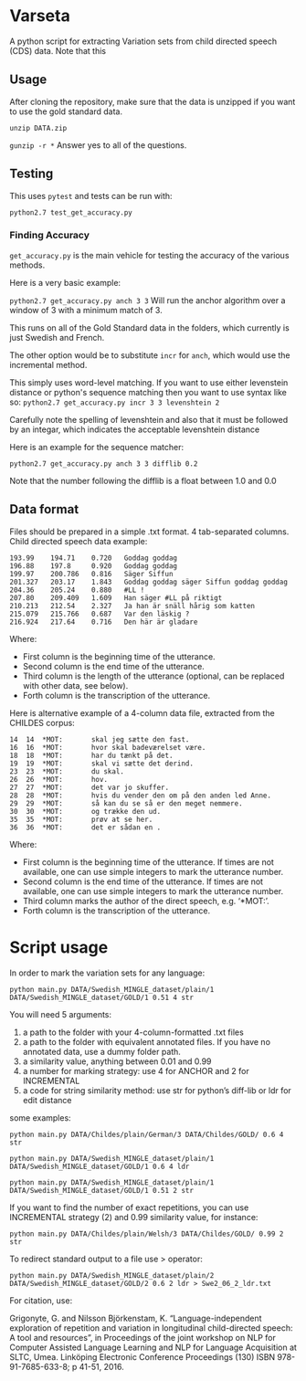# Varseta
A python script for extracting Variation sets from child directed speech (CDS) data. Note that this 

## Usage

After cloning the repository, make sure that the data is unzipped if you want to use the gold standard data.

`unzip DATA.zip`

`gunzip -r *` Answer yes to all of the questions.

## Testing

This uses `pytest` and tests can be run with:

`python2.7 test_get_accuracy.py`

### Finding Accuracy

`get_accuracy.py` is the main vehicle for testing the accuracy of the various methods.

Here is a very basic example:

`python2.7 get_accuracy.py anch 3 3` Will run the anchor algorithm over a window of 3 with a minimum match of 3.

This runs on all of the Gold Standard data in the folders, which currently is just Swedish and French.

The other option would be to substitute `incr` for `anch`, which would use the incremental method.

This simply uses word-level matching. If you want to use either levenstein distance or python's sequence matching then you want to use syntax like so:
`python2.7 get_accuracy.py incr 3 3 levenshtein 2`

Carefully note the spelling of levenshtein and also that it must be followed by an integar, which indicates the acceptable levenshtein distance

Here is an example for the sequence matcher:

`python2.7 get_accuracy.py anch 3 3 difflib 0.2`

Note that the number following the difflib is a float between 1.0 and 0.0


## Data format

Files should be prepared in a simple .txt format. 4 tab-separated columns. Child directed speech data example:
```
193.99	  194.71	0.720	Goddag goddag
196.88	  197.8		0.920	Goddag goddag
199.97    200.786   0.816   Säger Siffun
201.327	  203.17	1.843	Goddag goddag säger Siffun goddag goddag
204.36    205.24	0.880	#LL !
207.80    209.409	1.609	Han säger #LL på riktigt
210.213	  212.54    2.327	Ja han är snäll hårig som katten
215.079	  215.766	0.687	Var den läskig ?
216.924	  217.64    0.716	Den här är gladare
```

Where:
- First column is the beginning time of the utterance.
- Second column is  the end time of the utterance.
- Third column is the length of the utterance (optional, can be replaced with other data, see below).
- Forth column is the transcription of the utterance.

Here is alternative example of a 4-column data file, extracted from the CHILDES corpus:
```
14	14	*MOT:		skal jeg sætte den fast.
16	16	*MOT:		hvor skal badeværelset være.
18	18	*MOT:		har du tænkt på det.
19	19	*MOT:		skal vi sætte det derind.
23	23	*MOT:		du skal.
26	26	*MOT:		hov.
27	27	*MOT:		det var jo skuffer.
28	28	*MOT:		hvis du vender den om på den anden led Anne.
29	29	*MOT:		så kan du se så er den meget nemmere.
30	30	*MOT:		og trække den ud.
35	35	*MOT:		prøv at se her.
36	36	*MOT:		det er sådan en .
```
Where:
- First column is the beginning time of the utterance. If times are not available, one can use simple integers to mark the utterance number.
- Second column is  the end time of the utterance. If times are not available, one can use simple integers to mark the utterance number.
- Third column marks the author of the direct speech, e.g. ‘*MOT:’.
- Forth column is the transcription of the utterance.

# Script usage

In order to mark the variation sets for any language:
```
python main.py DATA/Swedish_MINGLE_dataset/plain/1 DATA/Swedish_MINGLE_dataset/GOLD/1 0.51 4 str
```
You will need 5 arguments:

1. a path to the folder with your 4-column-formatted .txt files
2. a path to the folder with equivalent annotated files. If you have no annotated data, use a dummy folder path.
3. a similarity value, anything between 0.01 and 0.99
4. a number for marking strategy: use 4 for ANCHOR and 2 for INCREMENTAL
5. a code for string similarity method: use str for python’s diff-lib or ldr for edit distance

some examples:
```
python main.py DATA/Childes/plain/German/3 DATA/Childes/GOLD/ 0.6 4 str

python main.py DATA/Swedish_MINGLE_dataset/plain/1 DATA/Swedish_MINGLE_dataset/GOLD/1 0.6 4 ldr

python main.py DATA/Swedish_MINGLE_dataset/plain/1 DATA/Swedish_MINGLE_dataset/GOLD/1 0.51 2 str
```

If you want to find the number of exact repetitions, you can use INCREMENTAL strategy (2) and 0.99 similarity value, for instance:

```
python main.py DATA/Childes/plain/Welsh/3 DATA/Childes/GOLD/ 0.99 2 str
```

To redirect standard output to a file use > operator:

```
python main.py DATA/Swedish_MINGLE_dataset/plain/2 DATA/Swedish_MINGLE_dataset/GOLD/2 0.6 2 ldr > Swe2_06_2_ldr.txt
```

For citation, use:

Grigonyte, G. and Nilsson Björkenstam, K. “Language-independent exploration of repetition and variation in longitudinal child-directed speech: A tool and resources”, in Proceedings of the joint workshop on NLP for Computer Assisted Language Learning and NLP for Language Acquisition at SLTC, Umea. Linköping Electronic Conference Proceedings (130) ISBN 978-91-7685-633-8; p 41-51, 2016.
